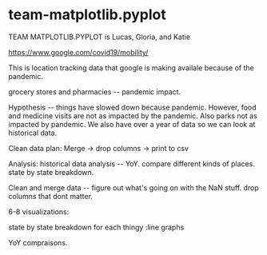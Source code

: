 # team-matplotlib.pyplot

TEAM MATPLOTLIB.PYPLOT is 
Lucas, Gloria, and Katie


https://www.google.com/covid19/mobility/ 

This is location tracking data that google is making availale because of the pandemic. 

grocery stores and pharmacies -- pandemic impact. 

Hypothesis -- 
things have slowed down because pandemic. However, food and medicine visits are not as impacted by the pandemic. Also parks not as impacted by pandemic. We also have over a year of data so we can look at historical data. 

Clean data plan:
Merge -> drop columns -> print to csv

Analysis: 
historical data analysis -- YoY. compare different kinds of places. state by state breakdown. 

Clean and merge data -- figure out what's going on with the NaN stuff. drop columns that dont matter. 

6-8 visualizations: 

state by state breakdown for each thingy :line graphs

YoY compraisons. 













